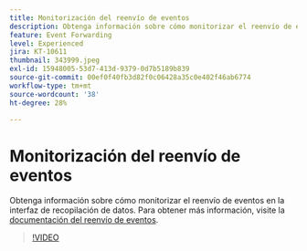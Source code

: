 ```yaml
---
title: Monitorización del reenvío de eventos
description: Obtenga información sobre cómo monitorizar el reenvío de eventos en la interfaz de recopilación de datos.
feature: Event Forwarding
level: Experienced
jira: KT-10611
thumbnail: 343999.jpeg
exl-id: 15948005-53d7-413d-9379-0d7b5189b839
source-git-commit: 00ef0f40fb3d82f0c06428a35c0e402f46ab6774
workflow-type: tm+mt
source-wordcount: '38'
ht-degree: 28%

---
```


# Monitorización del reenvío de eventos

Obtenga información sobre cómo monitorizar el reenvío de eventos en la interfaz de recopilación de datos. Para obtener más información, visite la [documentación del reenvío de eventos](https://experienceleague.adobe.com/docs/experience-platform/tags/event-forwarding/overview.html).

>[!VIDEO](https://video.tv.adobe.com/v/343999?learn=on)
